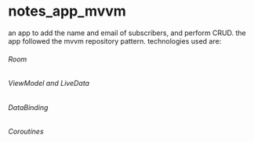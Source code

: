 # notes_app_mvvm
an app to add the name and email of subscribers, and perform CRUD. 
the app followed the mvvm repository pattern.
technologies used are:
   ###### Room
   ###### ViewModel and LiveData
   ###### DataBinding
   ###### Coroutines
